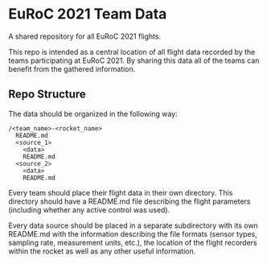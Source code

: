 # EuRoC 2021 Team Data
A shared repository for all EuRoC 2021 flights.

This repo is intended as a central location of all flight data recorded by the teams participating at EuRoC 2021. By sharing this data all of the teams can benefit from the gathered information.

## Repo Structure

The data should be organized in the following way:

```
/<team_name>-<rocket_name>  
  README.md  
  <source_1>
    <data>  
    README.md
  <source_2>
    <data>  
    README.md  
```   
   
Every team should place their flight data in their own directory. This directory should have a README.md file describing the flight parameters (including whether any active control was used).

Every data source should be placed in a separate subdirectory with its own README.md with the information describing the file formats (sensor types, sampling rate, measurement units, etc.), the location of the flight recorders within the rocket as well as any other useful information.
